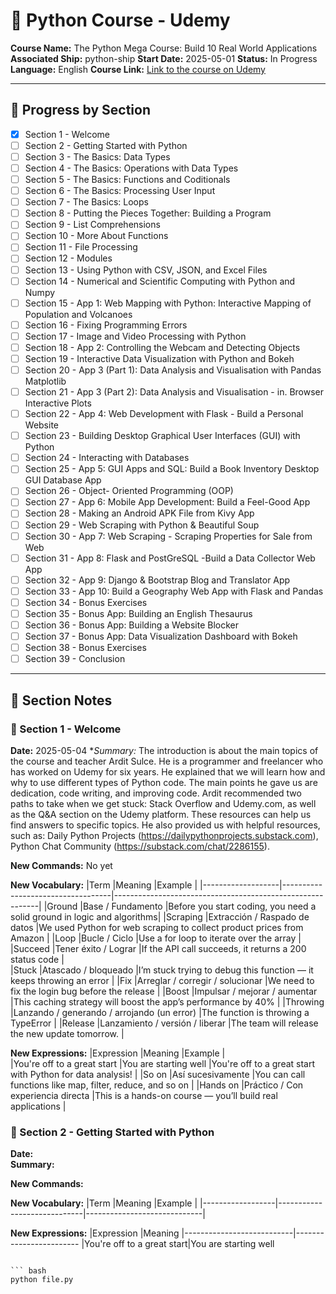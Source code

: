 # 🚢 Python Course - Udemy
**Course Name:** The Python Mega Course: Build 10 Real World Applications  
**Associated Ship:** python-ship
**Start Date:** 2025-05-01
**Status:** In Progress
**Language:** English
**Course Link:** [Link to the course on Udemy](https://www.udemy.com/course/former-python-mega-course-build-10-real-world-applications/)

---

## 🧭 Progress by Section

- [x] Section 1 - Welcome
- [ ] Section 2 - Getting Started with Python
- [ ] Section 3 - The Basics: Data Types
- [ ] Section 4 - The Basics: Operations with Data Types
- [ ] Section 5 - The Basics: Functions and Coditionals
- [ ] Section 6 - The Basics: Processing User Input
- [ ] Section 7 - The Basics: Loops
- [ ] Section 8 - Putting the Pieces Together: Building a Program
- [ ] Section 9 - List Comprehensions
- [ ] Section 10 - More About Functions
- [ ] Section 11 - File Processing
- [ ] Section 12 - Modules
- [ ] Section 13 - Using Python with CSV, JSON, and Excel Files
- [ ] Section 14 - Numerical and Scientific Computing with Python and Numpy
- [ ] Section 15 - App 1: Web Mapping with Python: Interactive Mapping of Population and Volcanoes
- [ ] Section 16 - Fixing Programming Errors
- [ ] Section 17 - Image and Video Processing with Python
- [ ] Section 18 - App 2: Controlling the Webcam and Detecting Objects
- [ ] Section 19 - Interactive Data Visualization with Python and Bokeh
- [ ] Section 20 - App 3 (Part 1): Data Analysis and Visualisation with Pandas Matplotlib
- [ ] Section 21 - App 3 (Part 2): Data Analysis and Visualisation - in. Browser Interactive Plots
- [ ] Section 22 - App 4: Web Development with Flask - Build a Personal Website
- [ ] Section 23 - Building Desktop Graphical User Interfaces (GUI) with Python
- [ ] Section 24 - Interacting with Databases
- [ ] Section 25 - App 5: GUI Apps and SQL: Build a Book Inventory Desktop GUI Database App
- [ ] Section 26 - Object- Oriented Programming (OOP)
- [ ] Section 27 - App 6: Mobile App Development: Build a Feel-Good App
- [ ] Section 28 - Making an Android APK File from Kivy App
- [ ] Section 29 - Web Scraping with Python & Beautiful Soup
- [ ] Section 30 - App 7: Web Scraping - Scraping Properties for Sale from Web
- [ ] Section 31 - App 8: Flask and PostGreSQL -Build a Data Collector Web App
- [ ] Section 32 - App 9: Django & Bootstrap Blog and Translator App
- [ ] Section 33 - App 10: Build a Geography Web App with Flask and Pandas
- [ ] Section 34 - Bonus Exercises
- [ ] Section 35 - Bonus App: Building an English Thesaurus
- [ ] Section 36 - Bonus App: Building a Website Blocker
- [ ] Section 37 - Bonus App: Data Visualization Dashboard with Bokeh
- [ ] Section 38 - Bonus Exercises
- [ ] Section 39 - Conclusion 
---

## 📝 Section Notes

### 📘 Section 1 - Welcome

**Date:** 2025-05-04
**Summary:*
The introduction is about the main topics of the course and teacher Ardit Sulce. He is a programmer and freelancer who has worked on Udemy for six years. He explained that we will learn how and why to use different types of Python code. The main points he gave us are dedication, code writing, and improving code. Ardit recommended two paths to take when we get stuck: Stack Overflow and Udemy.com, as well as the Q&A section on the Udemy platform. These resources can help us find answers to specific topics. He also provided us with helpful resources, such as: Daily Python Projects (https://dailypythonprojects.substack.com), Python Chat Community (https://substack.com/chat/2286155).

**New Commands:**
No yet

**New Vocabulary:**
|Term               |Meaning                            |Example                                                    |
|-------------------|-----------------------------------|-----------------------------------------------------------|
|Ground             |Base / Fundamento                  |Before you start coding, you need a solid ground in logic and algorithms|
|Scraping           |Extracción / Raspado de datos      |We used Python for web scraping to collect product prices from Amazon  |
|Loop               |Bucle / Ciclo                      |Use a for loop to iterate over the array   |	
|Succeed            |Tener éxito / Lograr               |If the API call succeeds, it returns a 200 status code    |	
|Stuck              |Atascado / bloqueado	            |I’m stuck trying to debug this function — it keeps throwing an error   |
|Fix                |Arreglar / corregir / solucionar   |We need to fix the login bug before the release    |
|Boost              |Impulsar / mejorar / aumentar      |This caching strategy will boost the app’s performance by 40%          |
|Throwing	        |Lanzando / generando / arrojando (un error)    |The function is throwing a TypeError       |
|Release            |Lanzamiento / versión / liberar    |The team will release the new update tomorrow.         |

**New Expressions:**
|Expression                     |Meaning                |Example                                |                                               
|You're off to a great start    |You are starting well  |You're off to a great start with Python for data analysis!     |
|So on                          |Así sucesivamente      |You can call functions like map, filter, reduce, and so on |
|Hands on                       |Práctico / Con experiencia directa	    |This is a hands-on course — you’ll build real applications |



### 📘 Section 2 - Getting Started with Python

**Date:**  
**Summary:**  

**New Commands:**  

**New Vocabulary:**
|Term              |Meaning                     |Example                      |
|------------------|-----------------------------|-----------------------------|

**New Expressions:**
|Expression                 |Meaning
|---------------------------|------------------------
|You're off to a great start|You are starting well


```  // Safely close any previously unclosed code blocks

``` bash
python file.py